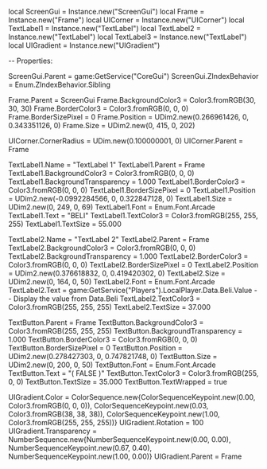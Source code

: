 local ScreenGui = Instance.new("ScreenGui")
local Frame = Instance.new("Frame")
local UICorner = Instance.new("UICorner")
local TextLabel1 = Instance.new("TextLabel")
local TextLabel2 = Instance.new("TextLabel")
local TextLabel3 = Instance.new("TextLabel")
local UIGradient = Instance.new("UIGradient")

-- Properties:

ScreenGui.Parent = game:GetService("CoreGui")
ScreenGui.ZIndexBehavior = Enum.ZIndexBehavior.Sibling

Frame.Parent = ScreenGui
Frame.BackgroundColor3 = Color3.fromRGB(30, 30, 30)
Frame.BorderColor3 = Color3.fromRGB(0, 0, 0)
Frame.BorderSizePixel = 0
Frame.Position = UDim2.new(0.266961426, 0, 0.343351126, 0)
Frame.Size = UDim2.new(0, 415, 0, 202)

UICorner.CornerRadius = UDim.new(0.100000001, 0)
UICorner.Parent = Frame

TextLabel1.Name = "TextLabel 1"
TextLabel1.Parent = Frame
TextLabel1.BackgroundColor3 = Color3.fromRGB(0, 0, 0)
TextLabel1.BackgroundTransparency = 1.000
TextLabel1.BorderColor3 = Color3.fromRGB(0, 0, 0)
TextLabel1.BorderSizePixel = 0
TextLabel1.Position = UDim2.new(-0.0992284566, 0, 0.322847128, 0)
TextLabel1.Size = UDim2.new(0, 249, 0, 69)
TextLabel1.Font = Enum.Font.Arcade
TextLabel1.Text = "BELI"
TextLabel1.TextColor3 = Color3.fromRGB(255, 255, 255)
TextLabel1.TextSize = 55.000

TextLabel2.Name = "TextLabel 2"
TextLabel2.Parent = Frame
TextLabel2.BackgroundColor3 = Color3.fromRGB(0, 0, 0)
TextLabel2.BackgroundTransparency = 1.000
TextLabel2.BorderColor3 = Color3.fromRGB(0, 0, 0)
TextLabel2.BorderSizePixel = 0
TextLabel2.Position = UDim2.new(0.376618832, 0, 0.419420302, 0)
TextLabel2.Size = UDim2.new(0, 164, 0, 50)
TextLabel2.Font = Enum.Font.Arcade
TextLabel2.Text = game:GetService("Players").LocalPlayer.Data.Beli.Value -- Display the value from Data.Beli
TextLabel2.TextColor3 = Color3.fromRGB(255, 255, 255)
TextLabel2.TextSize = 37.000

TextButton.Parent = Frame
TextButton.BackgroundColor3 = Color3.fromRGB(255, 255, 255)
TextButton.BackgroundTransparency = 1.000
TextButton.BorderColor3 = Color3.fromRGB(0, 0, 0)
TextButton.BorderSizePixel = 0
TextButton.Position = UDim2.new(0.278427303, 0, 0.747821748, 0)
TextButton.Size = UDim2.new(0, 200, 0, 50)
TextButton.Font = Enum.Font.Arcade
TextButton.Text = "( FALSE )"
TextButton.TextColor3 = Color3.fromRGB(255, 0, 0)
TextButton.TextSize = 35.000
TextButton.TextWrapped = true

UIGradient.Color = ColorSequence.new{ColorSequenceKeypoint.new(0.00, Color3.fromRGB(0, 0, 0)), ColorSequenceKeypoint.new(0.03, Color3.fromRGB(38, 38, 38)), ColorSequenceKeypoint.new(1.00, Color3.fromRGB(255, 255, 255))}
UIGradient.Rotation = 100
UIGradient.Transparency = NumberSequence.new{NumberSequenceKeypoint.new(0.00, 0.00), NumberSequenceKeypoint.new(0.67, 0.40), NumberSequenceKeypoint.new(1.00, 0.00)}
UIGradient.Parent = Frame
